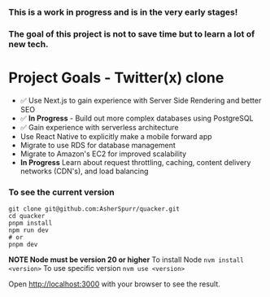 ### This is a work in progress and is in the very early stages!
### The goal of this project is not to save time but to learn a lot of new tech.

# Project Goals - Twitter(x) clone
- ✅ Use Next.js to gain experience with Server Side Rendering and better SEO
- ✅ **In Progress** - Build out more complex databases using PostgreSQL
- ✅ Gain experience with serverless architecture
- Use React Native to explicitly make a mobile forward app
- Migrate to use RDS for database management
- Migrate to Amazon's EC2 for improved scalability
- **In Progress** Learn about request throttling, caching, content delivery networks (CDN's), and load balancing


### To see the current version

```
git clone git@github.com:AsherSpurr/quacker.git
cd quacker
pnpm install
npm run dev
# or
pnpm dev
```

**NOTE Node must be version 20 or higher**
To install Node
```nvm install <version>```
To use specific version
```nvm use <version>```


Open [http://localhost:3000](http://localhost:3000) with your browser to see the result.

